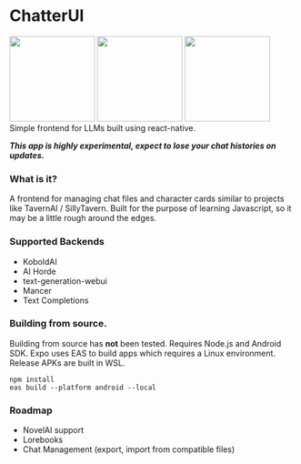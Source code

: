 
# ChatterUI
<div>
<img src ="https://github.com/Vali-98/ChatterUI/blob/master/assets/screenshots/mainchat.png" width="150" > 
<img src ="https://github.com/Vali-98/ChatterUI/blob/master/assets/screenshots/charsmenu.png" width="150" > 
<img src ="https://github.com/Vali-98/ChatterUI/blob/master/assets/screenshots/optionsmenu.png" width="150" > 
</div>
Simple frontend for LLMs built using react-native. 

***This app is highly experimental, expect to lose your chat histories on updates.***

### What is it?
A frontend for managing chat files and character cards similar to projects like TavernAI / SillyTavern.
Built for the purpose of learning Javascript, so it may be a little rough around the edges.

### Supported Backends
- KoboldAI
- AI Horde
- text-generation-webui
- Mancer
- Text Completions

### Building from source.
Building from source has **not** been tested.
Requires Node.js and Android SDK. Expo uses EAS to build apps which requires a Linux environment. Release APKs are built in WSL.
```
npm install
eas build --platform android --local
```

### Roadmap

- NovelAI support
- Lorebooks 
- Chat Management (export, import from compatible files)
